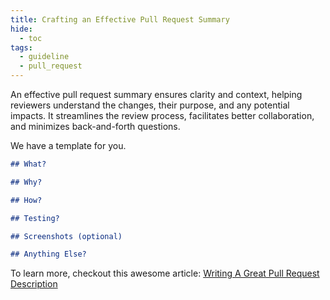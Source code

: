 ```yaml
---
title: Crafting an Effective Pull Request Summary
hide:
  - toc
tags:
  - guideline
  - pull_request
---
```


An effective pull request summary ensures clarity and context, helping reviewers understand the changes, their purpose, and any potential impacts. It streamlines the review process, facilitates better collaboration, and minimizes back-and-forth questions.

We have a template for you.

```markdown
## What?

## Why?

## How?

## Testing?

## Screenshots (optional)

## Anything Else?
```

To learn more, checkout this awesome article: [Writing A Great Pull Request Description](https://www.pullrequest.com/blog/writing-a-great-pull-request-description/)
